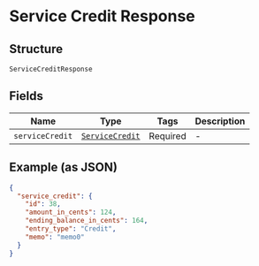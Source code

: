 
# Service Credit Response

## Structure

`ServiceCreditResponse`

## Fields

| Name | Type | Tags | Description |
|  --- | --- | --- | --- |
| `serviceCredit` | [`ServiceCredit`](../../doc/models/service-credit.md) | Required | - |

## Example (as JSON)

```json
{
  "service_credit": {
    "id": 38,
    "amount_in_cents": 124,
    "ending_balance_in_cents": 164,
    "entry_type": "Credit",
    "memo": "memo0"
  }
}
```

